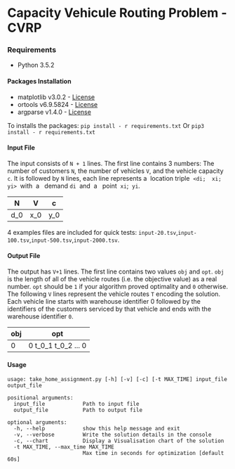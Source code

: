 # Capacity Vehicule Routing Problem - CVRP

### Requirements
- Python 3.5.2

#### Packages Installation
- matplotlib v3.0.2 - [License](https://matplotlib.org/users/license.html)
- ortools v6.9.5824 - [License](https://github.com/google/or-tools/blob/master/LICENSE-2.0.txt)
- argparse v1.4.0 - [License](https://github.com/bewest/argparse/blob/master/LICENSE.txt)

To installs the packages: `pip install - r requirements.txt`
Or `pip3 install - r requirements.txt`

#### Input File
The input consists of `N + 1` lines. The first line contains 3 numbers: The number of customers `N`, the number of vehicles `V`, and the vehicle capacity `c`. It is followed by `N` lines, each line represents
a​ ​ location​ ​ triple​ ​ `<di;​ ​ xi;​ ​ yi>​` ​ with​ ​ a ​ ​ demand​ ​ `di​` ​ and​ ​ a ​ ​ point​ ​ `xi`;​ ​ `yi`.


| N | V | c |
| --- | --- | --- |
| d_0 | x_0 | y_0 |

4 examples files are included for quick tests: `input-20.tsv`,`input-100.tsv`,`input-500.tsv`,`input-2000.tsv`.

#### Output File

The output has `V+1` lines. The first line contains two values `obj` and `opt`. `obj` is the length of all of the vehicle routes (i.e. the objective value) as a real number. `opt` should be `1` if your algorithm proved optimality and `0` otherwise.
The following `V` lines represent the vehicle routes `T` encoding
the solution. Each vehicle line starts with warehouse identifier 0 followed by the identifiers of the customers serviced by that vehicle and ends with the warehouse identifier `0`.

| obj | opt |
| --- | --- | 
| 0 | 0 t_0_1 t_0_2 ... 0 |

#### Usage

```
usage: take_home_assignment.py [-h] [-v] [-c] [-t MAX_TIME] input_file output_file

positional arguments:
  input_file            Path to input file
  output_file           Path to output file

optional arguments:
  -h, --help            show this help message and exit
  -v, --verbose         Write the solution details in the console
  -c, --chart           Display a Visualisation chart of the solution
  -t MAX_TIME, --max_time MAX_TIME
                        Max time in seconds for optimization [default 60s]
```


